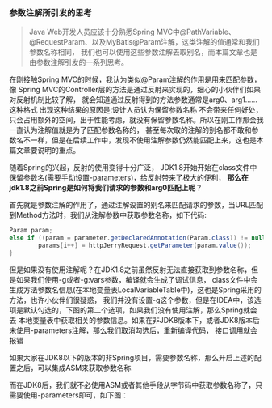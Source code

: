 ### 参数注解所引发的思考

> Java Web开发人员应该十分熟悉Spring MVC中@PathVariable、@RequestParam、以及MyBatis@Param注解，这类注解的值通常和我们参数名称相同，
我们也可以使用这些参数注解去取别名，而本篇文章也是由参数注解引发的一系列思考。

在刚接触Spring MVC的时候，我认为类似@Param注解的作用是用来匹配参数，像
Spring MVC的Controller层的方法是通过反射来实现的，细心的小伙伴们如果对反射机制比较了解，
就会知道通过反射得到的方法参数通常是arg0、arg1......这种格式
出现这种结果的原因是:设计人员认为保留参数名称
不会带来任何好处，只会占用额外的空间，出于性能考虑，就没有保留参数名称。所以在刚工作那会我一直认为注解值就是为了匹配参数名称的，
甚至每次取的注解的别名都不敢和参数名不一样，但是在后续工作中，发现不使用注解参数仍然能匹配上来，这也是本篇文章要说明的重点。

随着Spring的兴起，反射的使用变得十分广泛，
JDK1.8开始开始在class文件中保留参数名(需要手动设置-parameters)，给反射带来了极大的便利，
**那么在jdk1.8之前Spring是如何将我们请求的参数和arg0匹配上呢**？

首先就是参数注解的作用了，通过注解设置的别名来匹配请求的参数，当URL匹配到Method方法时，我们从注解参数中获取参数名称，如下代码:

```java
Param param;
else if ((param = parameter.getDeclaredAnnotation(Param.class)) != null) {
        params[i++] = httpJerryRequest.getParameter(param.value());
} 
```

但是如果没有使用注解呢？在JDK1.8之前虽然反射无法直接获取到参数名称，但是如果我们使用-g或者-g:vars参数，编译就会生成了调试信息，
class文件中会生成方法参数名信息(在本地变量表LocalVariableTable中)，这也是Spring采用的方法，也许小伙伴们很疑惑，
我们并没有设置-g这个参数，但是在IDEA中，该选项是默认勾选的，下图的第二个选项，如果我们没有使用注解，那么Spring就会去
本地变量表中获取相关的参数信息。如果在非JDK8版本下，或者JDK8版本后未使用-parameters注解，那么我们取消勾选后，重新编译代码，
接口调用就会报错


如果大家在JDK8以下的版本的非Spring项目，需要参数名称，那么开启上述的配置之后，可以集成ASM来获取参数名称




而在JDK8后，我们就不必使用ASM或者其他手段从字节码中获取参数名称了，只需要使用-parameters即可，如下图：




